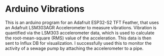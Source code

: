 # Arduino Vibrations

This is an arduino program for an Adafruit ESP32-S2 TFT Feather, that uses an Adafruit LSM303AGR Accelerometer to measure vibrations.  Vibration is quantified via the LSM303 accelerometer data, which is used to calculate the root-mean-square (RMS) value of the acceleration.  This data is then sent to Influx DB for visualization.  I successfully used this to monitor the activity of a sewage pump by attaching the accelerometer to a pipe.

